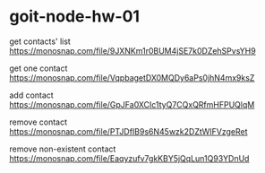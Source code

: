 # goit-node-hw-01

get contacts' list  https://monosnap.com/file/9JXNKm1r0BUM4jSE7k0DZehSPvsYH9

get one contact https://monosnap.com/file/VqpbagetDX0MQDy6aPs0jhN4mx9ksZ

add contact https://monosnap.com/file/GpJFa0XCIc1tyQ7CQxQRfmHFPUQlqM

remove contact https://monosnap.com/file/PTJDfIB9s6N45wzk2DZtWIFVzgeRet

remove non-existent contact https://monosnap.com/file/Eaqyzufv7gkKBY5jQqLun1Q93YDnUd
